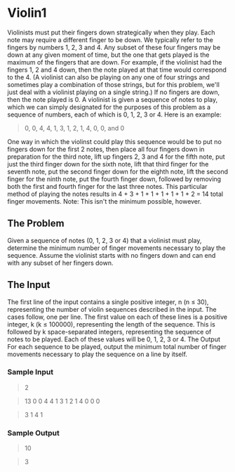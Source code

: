 # Violin1
Violinists must put their fingers down strategically when they play. Each note may require a
different finger to be down. We typically refer to the fingers by numbers 1, 2, 3 and 4. Any
subset of these four fingers may be down at any given moment of time, but the one that gets
played is the maximum of the fingers that are down. For example, if the violinist had the fingers
1, 2 and 4 down, then the note played at that time would correspond to the 4. (A violinist can
also be playing on any one of four strings and sometimes play a combination of those strings, but
for this problem, we'll just deal with a violinist playing on a single string.) If no fingers are
down, then the note played is 0.
A violinist is given a sequence of notes to play, which we can simply designated for the purposes
of this problem as a sequence of numbers, each of which is 0, 1, 2, 3 or 4. Here is an example:
>0, 0, 4, 4, 1, 3, 1, 2, 1, 4, 0, 0, and 0

One way in which the violinst could play this sequence would be to put no fingers down for the
first 2 notes, then place all four fingers down in preparation for the third note, lift up fingers 2, 3
and 4 for the fifth note, put just the third finger down for the sixth note, lift that third finger for
the seventh note, put the second finger down for the eighth note, lift the second finger for the
ninth note, put the fourth finger down, followed by removing both the first and fourth finger for
the last three notes. This particular method of playing the notes results in 4 + 3 + 1 + 1 + 1 + 1 +
1 + 2 = 14 total finger movements. Note: This isn't the minimum possible, however.

## The Problem
Given a sequence of notes (0, 1, 2, 3 or 4) that a violinist must play, determine the minimum
number of finger movements necessary to play the sequence. Assume the violinist starts with no
fingers down and can end with any subset of her fingers down.

## The Input
The first line of the input contains a single positive integer, n (n ≤ 30), representing the number
of violin sequences described in the input. The cases follow, one per line. The first value on each
of these lines is a positive integer, k (k ≤ 100000), representing the length of the sequence. This
is followed by k space-separated integers, representing the sequence of notes to be played. Each
of these values will be 0, 1, 2, 3 or 4.
The Output
For each sequence to be played, output the minimum total number of finger movements
necessary to play the sequence on a line by itself.

### Sample Input
>2

>13 0 0 4 4 1 3 1 2 1 4 0 0 0

>3 1 4 1

### Sample Output
>10

>3
